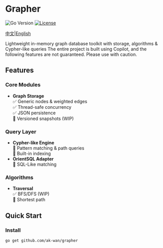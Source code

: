 # Grapher

![Go Version](https://img.shields.io/badge/go-%3E%3D1.18-blue)
[![License](https://img.shields.io/badge/license-MIT-green)](LICENSE)

[中文](README_zh.md)|[English](README.md)

Lightweight in-memory graph database toolkit with storage, algorithms & Cypher-like queries
The entire project is built using Copilot, and the following features are not guaranteed. Please use with caution.

## Features

### Core Modules
- **Graph Storage**  
  ✅ Generic nodes & weighted edges  
  ✅ Thread-safe concurrency  
  ✅ JSON persistence  
  🚧 Versioned snapshots (WIP)

### Query Layer
- **Cypher-like Engine**  
  🚧 Pattern matching & path queries  
  🚧 Built-in indexing
- **OrientSQL Adapter**  
  🚧 SQL-Like matching

### Algorithms
- **Traversal**   
  ✅ BFS/DFS (WIP)  
  🚧 Shortest path

## Quick Start

### Install
```bash
go get github.com/ak-wan/grapher

